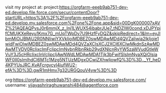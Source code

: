 visit my project at:
project:https://orgfarm-eeeb9ab751-dev-ed.develop.file.force.com/secur/contentDoor?startURL=https%3A%2F%2Forgfarm-eeeb9ab751-dev-ed.develop.my.salesforce.com%2Fone%2Fone.app&sid=00DgK000007xAVZ%21AQEAQPvsJ0r6mmjX_z_Inj1LWUX54ibabrJUe7_tNDZlW0cond.xDJPYpjfCMUjKXeReyu1Kmx7G_mUqTWpDv7U9HzfFyDQZ&skipRedirect=1&lm=eyJlbmMiOiJBMjU2R0NNIiwiYXVkIjoiMDBEZ0swMDAwMDd4QVZaIiwia2lkIjoie1widFwiOlwiMDBEZ0swMDAwMDd4QVZaXCIsXCJ2XCI6XCIwMkdnSzAwMDAwMTVDV0RcIixcImFcIjpcImNvbnRlbnRkb29ydXNlcnRyYW5zaWVudGtleWVuY3J5cHRcIixcInVcIjpcIjAwNWdLMDAwMDA1Tjk3bFwifSIsImNyaXQiOlsiaWF0Il0sImlhdCI6MTc1Mzg5NTUzMDgxOCwiZXhwIjowfQ%3D%3D.._Yf_heD4KPYUsJRC.KvAFcrgvcyI4iufWU2-efA%3D%3D.gwR1mHmv7g32URGQouV4yw%3D%3D

org:https://orgfarm-eeeb9ab751-dev-ed.develop.my.salesforce.com/
username: vijayashriraghuwanshi484@agentforce.com

